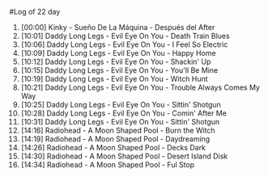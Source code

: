 #Log of 22 day

1. [00:00] Kinky - Sueño De La Máquina - Después del After
1. [10:01] Daddy Long Legs - Evil Eye On You - Death Train Blues
1. [10:06] Daddy Long Legs - Evil Eye On You - I Feel So Electric
1. [10:09] Daddy Long Legs - Evil Eye On You - Happy Home
1. [10:12] Daddy Long Legs - Evil Eye On You - Shackin' Up
1. [10:15] Daddy Long Legs - Evil Eye On You - You'll Be Mine
1. [10:19] Daddy Long Legs - Evil Eye On You - Witch Hunt
1. [10:21] Daddy Long Legs - Evil Eye On You - Trouble Always Comes My Way
1. [10:25] Daddy Long Legs - Evil Eye On You - Sittin' Shotgun
1. [10:28] Daddy Long Legs - Evil Eye On You - Comin' After Me
1. [10:31] Daddy Long Legs - Evil Eye On You - Sittin' Shotgun
1. [14:16] Radiohead - A Moon Shaped Pool - Burn the Witch
1. [14:19] Radiohead - A Moon Shaped Pool - Daydreaming
1. [14:26] Radiohead - A Moon Shaped Pool - Decks Dark
1. [14:30] Radiohead - A Moon Shaped Pool - Desert Island Disk
1. [14:34] Radiohead - A Moon Shaped Pool - Ful Stop
